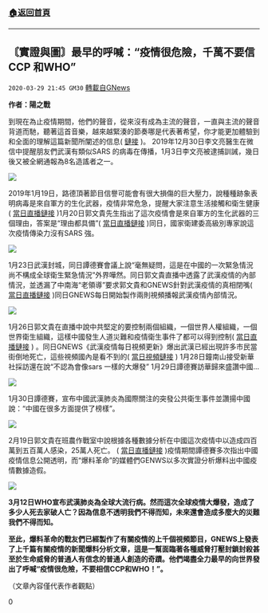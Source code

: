 ###  [:house:返回首頁](https://github.com/ourhimalayas/txt)
---

## 〘實證與圖〙最早的呼喊：“疫情很危險，千萬不要信CCP 和WHO”
`2020-03-29 21:45 GM30` [轉載自GNews](https://gnews.org/zh-hant/156679/)

**作者：陽之戰**

到現在為止疫情期間，他們的聲音，從來沒有成為主流的聲音，一直與主流的聲音背道而馳，聽著這首音樂，越來越緊湊的節奏哪是代表著希望，你才能更加體驗到和全面的理解這篇新聞所闡述的信息( [鏈接](https://youtu.be/0Z2vQzuIFWk) )。 2019年12月30日李文亮醫生在微信中提醒朋友們武漢有類似SARS 的病毒在傳播，1月3日李文亮被逮捕訓誡，幾日後又被全網通報為8名造謠者之一。

![](https://s3-ap-northeast-1.amazonaws.com/news.guo.offload.media/wp-content/uploads/2020/03/29212152/1-1-97.jpg)

2019年1月19日，路德頂著節目信譽可能會有很大損傷的巨大壓力，說種種跡象表明病毒是來自軍方的生化武器，疫情非常危急，提醒大家注意生活接觸和衛生健康( [當日直播鏈接](https://youtu.be/CLTjg03CPEs) )1月20日郭文貴先生指出了這次疫情會是來自軍方的生化武器的三個理由，答案是“理由都具備”( [當日直播鏈接](https://youtu.be/V3E-rglOk3g) )同日，國家衛建委高級別專家說這次疫情傳染力沒有SARS 強。

![](https://s3-ap-northeast-1.amazonaws.com/news.guo.offload.media/wp-content/uploads/2020/03/29212502/2-4-55.jpg)

1月23日武漢封城，同日譚德賽會議上說“毫無疑問，這是在中國的一次緊急情況尚不構成全球衛生緊急情況”外界嘩然。同日郭文貴直播中透露了武漢疫情的內部情況，並透漏了中南海“老領導”要求郭文貴和GNEWS針對武漢疫情的真相閉嘴( [當日直播鏈接](https://youtu.be/oE7c2z0wuqw) )同日GNEWS每日開始製作兩則視頻播報武漢疫情內部情況。

![](https://s3-ap-northeast-1.amazonaws.com/news.guo.offload.media/wp-content/uploads/2020/03/29212418/3-78.jpg)

1月26日郭文貴在直播中說中共堅定的要控制兩個組織，一個世界人權組織，一個世界衛生組織，這樣中國發生人道災難和疫情衛生事件了都可以得到控制( [當日直播鏈接](https://youtu.be/MzBXYmhVwow) ) 。同日GNEWS《武漢疫情每日視頻更新》爆出武漢已經出現許多市民當街倒地死亡，這些視頻國內是看不到的( [當日視頻鏈接](https://youtu.be/c46qrSQlUCM) ) 1月28日鐘南山接受新華社採訪還在說“不認為會像sars 一樣的大爆發” 1月29日譚德賽訪華歸來盛讚中國…

![](https://s3-ap-northeast-1.amazonaws.com/news.guo.offload.media/wp-content/uploads/2020/03/29212400/4-1-26.jpg)

1月30日譚德賽，宣布中國武漢肺炎為國際關注的突發公共衛生事件並讚揚中國說：“中國在很多方面提供了榜樣”。

![](https://s3-ap-northeast-1.amazonaws.com/news.guo.offload.media/wp-content/uploads/2020/03/29212446/5-2-21.jpg)

2月19日郭文貴在班農作戰室中說根據各種數據分析在中國這次疫情中以造成四百萬到五百萬人感染，25萬人死亡。 ( [當日直播鏈接](https://youtu.be/Dpztt7c66NY) )疫情期間譚德賽多次指出中國疫情信息公開透明，而“爆料革命”的媒體們GENWS以多次實證分析爆料出中國疫情數據造假。

![](https://s3-ap-northeast-1.amazonaws.com/news.guo.offload.media/wp-content/uploads/2020/03/29212627/6-3-15.jpg)

**3月12日WHO宣布武漢肺炎為全球大流行病。然而這次全球疫情大爆發，造成了多少人死去家破人亡？因為信息不透明我們不得而知，未來還會造成多麼大的災難我們不得而知。**

**至此，爆料革命的戰友們已經製作了有關疫情的上千個視頻節目，GNEWS上發表了上千篇有關疫情的新聞爆料分析文章，這是一幫面臨著各種威脅打壓封鎖封殺甚至於生命威脅的普通人有信念的普通人創造的奇蹟。他們竭盡全力最早的向世界發出了呼喊“疫情很危險，不要相信CCP和WHO！”。**

（文章內容僅代表作者觀點）

0
